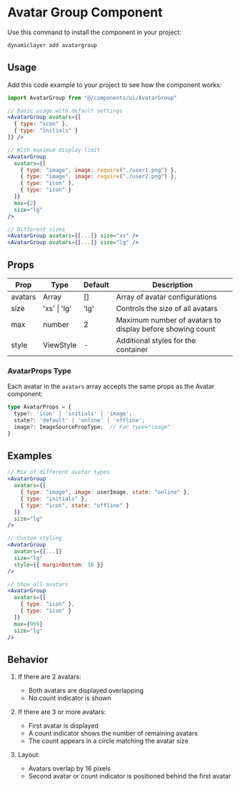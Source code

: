 # Avatar Group Component

Use this command to install the component in your project:

```bash
dynamiclayer add avatargroup
```

## Usage

Add this code example to your project to see how the component works:

```jsx
import AvatarGroup from "@/components/ui/AvatarGroup"

// Basic usage with default settings
<AvatarGroup avatars={[
  { type: "icon" },
  { type: "initials" }
]} />

// With maximum display limit
<AvatarGroup 
  avatars={[
    { type: "image", image: require("./user1.png") },
    { type: "image", image: require("./user2.png") },
    { type: "icon" },
    { type: "icon" }
  ]}
  max={2}
  size="lg"
/>

// Different sizes
<AvatarGroup avatars={[...]} size="xs" />
<AvatarGroup avatars={[...]} size="lg" />
```

## Props

| Prop | Type | Default | Description |
|------|------|---------|-------------|
| avatars | Array<AvatarProps> | [] | Array of avatar configurations |
| size | 'xs' \| 'lg' | 'lg' | Controls the size of all avatars |
| max | number | 2 | Maximum number of avatars to display before showing count |
| style | ViewStyle | - | Additional styles for the container |

### AvatarProps Type

Each avatar in the `avatars` array accepts the same props as the Avatar component:

```typescript
type AvatarProps = {
  type?: 'icon' | 'initials' | 'image';
  state?: 'default' | 'online' | 'offline';
  image?: ImageSourcePropType;  // For type="image"
}
```

## Examples

```jsx
// Mix of different avatar types
<AvatarGroup 
  avatars={[
    { type: "image", image: userImage, state: "online" },
    { type: "initials" },
    { type: "icon", state: "offline" }
  ]}
  size="lg"
/>

// Custom styling
<AvatarGroup 
  avatars={[...]}
  size="lg"
  style={{ marginBottom: 16 }}
/>

// Show all avatars
<AvatarGroup 
  avatars={[
    { type: "icon" },
    { type: "icon" }
  ]}
  max={999}
  size="lg"
/>
```

## Behavior

1. If there are 2 avatars:
   - Both avatars are displayed overlapping
   - No count indicator is shown

2. If there are 3 or more avatars:
   - First avatar is displayed
   - A count indicator shows the number of remaining avatars
   - The count appears in a circle matching the avatar size

3. Layout:
   - Avatars overlap by 16 pixels
   - Second avatar or count indicator is positioned behind the first avatar
